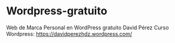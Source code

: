 # Wordpress-gratuito
Web de Marca Personal en WordPress gratuito
David Pérez
Curso
Wordpress: https://davidperezhdz.wordpress.com/
